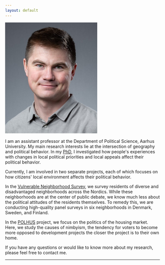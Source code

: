 ```yaml
---
layout: default
---
```



<img class="profile-picture" src="images/nn.jpg">


I am an assistant professor at the Department of Political Science, Aarhus University. My main research interests lie at the intersection of geography and political behavior. In my [PhD](https://politica.dk/politicas-phd-serie/niels-nyholt), I investigated how people's experiences with changes in local political priorities and local appeals affect their political behavior. 

Currently, I am involved in two separate projects, each of which focuses on how citizens' local environment affects their political behavior.

In the [Vulnerable Neighborhood Survey](https://futurenordics.org/projects/future-diverse-and-disadvantaged-neighborhoods-nordic-welfare-states-voices-residents), we survey residents of diverse and disadvantaged neighborhoods across the Nordics. While these neighborhoods are at the center of public debate, we know much less about the political attitudes of the residents themselves. To remedy this, we are conducting high-quality panel surveys in six neighborhoods in Denmark, Sweden, and Finland.

In the [POLHUS](https://www.martinvlarsen.com/) project, we focus on the politics of the housing market. Here, we study the causes of nimbyism, the tendency for voters to become more opposed to development projects the closer the project is to their own home. 

If you have any questions or would like to know more about my research, please feel free to contact me.

---
